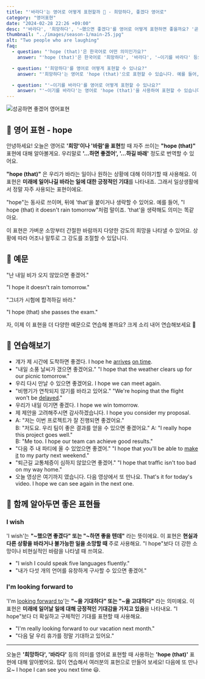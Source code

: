 ```yaml
---
title: "'바라다'는 영어로 어떻게 표현할까 🌈 - 희망하다, 좋겠다 영어로"
category: "영어표현"
date: "2024-02-28 22:26 +09:00"
desc: "'바라다', '희망하다', '~했으면 좋겠다'를 영어로 어떻게 표현하면 좋을까요? '곧 만날 수 있으면 좋겠어', '모든 게 잘 풀리길 바래' 등을 영어로 표현하는 법을 배워봅시다."
thumbnail: "../images/season-1/main-25.jpg"
alt: "Two people who are laughing"
faq:
  - question: "'hope (that)'은 한국어로 어떤 의미인가요?"
    answer: "'hope (that)'은 한국어로 '희망하다', '바라다', '~이기를 바라다' 등으로 번역됩니다. 미래에 일어나기를 바라는 일이나 상황에 대해 긍정적인 기대를 표현할 때 사용합니다."

  - question: "'희망하다'를 영어로 어떻게 표현할 수 있나요?"
    answer: "'희망하다'는 영어로 'hope (that)'으로 표현할 수 있습니다. 예를 들어, '나는 내일 날씨가 좋기를 희망해'는 'I hope (that) the weather will be nice tomorrow'로 말할 수 있습니다."

  - question: "'~이기를 바라다'를 영어로 어떻게 표현할 수 있나요?"
    answer: "'~이기를 바라다'는 영어로 'hope (that)'을 사용하여 표현할 수 있습니다. 예를 들어, '그가 시험에 합격하기를 바라'는 'I hope (that) he passes the exam'으로 말할 수 있습니다."
---
```


![성공하면 좋겠어 영어표현](../images/season-1/main-25.jpg)

## 🌟 영어 표현 - hope

안녕하세요! 오늘은 영어로 **'희망'이나 '바람'을 표현**할 때 자주 쓰이는 **"hope (that)"** 표현에 대해 알아볼게요. 우리말로 **'...하면 좋겠어', '...하길 바래'** 정도로 번역할 수 있어요.

**"hope (that)"** 은 우리가 바라는 일이나 원하는 상황에 대해 이야기할 때 사용해요. 이 표현은 **미래에 일어나길 바라는 일에 대한 긍정적인 기대**를 나타내죠. 그래서 일상생활에서 정말 자주 사용되는 표현이에요.

"hope"는 동사로 쓰이며, 뒤에 'that'을 붙이거나 생략할 수 있어요. 예를 들어, "I hope (that) it doesn't rain tomorrow"처럼 말이죠. 'that'을 생략해도 의미는 똑같아요.

이 표현은 가벼운 소망부터 간절한 바람까지 다양한 강도의 희망을 나타낼 수 있어요. 상황에 따라 어조나 말투로 그 강도를 조절할 수 있답니다.

## 📖 예문

"난 내일 비가 오지 않았으면 좋겠어."

"I hope it doesn't rain tomorrow."

"그녀가 시험에 합격하길 바라."

"I hope (that) she passes the exam."

자, 이제 이 표현을 더 다양한 예문으로 연습해 볼까요? 크게 소리 내어 연습해보세요 🚀

## 💬 연습해보기

<ul data-interactive-list>
  <li data-interactive-item>
    <span data-toggler>걔가 제 시간에 도착하면 좋겠다.</span>
    <span data-answer>I hope he <a href="/blog/in-english/403.arrive/">arrives</a> <a href="/blog/vocab-1/043.on-time/">on time</a>.</span>
  </li>
  <li data-interactive-item>
    <span data-toggler>"내일 소풍 날씨가 갰으면 좋겠어요."</span>
    <span data-answer>"I hope that the weather clears up for our picnic tomorrow."</span>
  </li>
  <li data-interactive-item>
    <span data-toggler>우리 다시 만날 수 있으면 좋겠어요.</span>
    <span data-answer>I hope we can meet again.</span>
  </li>
  <li data-interactive-item>
    <span data-toggler>"비행기가 연착되지 않기를 바라고 있어요."</span>
    <span data-answer>"We're hoping that the flight won't be <a href="/blog/in-english/338.delay/">delayed</a>."</span>
  </li>
  <li data-interactive-item>
    <span data-toggler>우리가 내일 이기면 좋겠다.</span>
    <span data-answer>I hope we win tomorrow.</span>
  </li>
  <li data-interactive-item>
    <span data-toggler>제 제안을 고려해주시면 감사하겠습니다.</span>
    <span data-answer>I hope you consider my proposal.</span>
  </li>
  <li data-interactive-item>
    <span data-toggler>A: "저는 이번 프로젝트가 잘 진행되면 좋겠어요."<br>B: "저도요. 우리 팀이 좋은 결과를 얻을 수 있으면 좋겠어요."</span>
    <span data-answer>A: "I really hope this project goes well."<br>B: "Me too. I hope our team can achieve good results."</span>
  </li>
  <li data-interactive-item>
    <span data-toggler>"다음 주 내 파티에 올 수 있었으면 좋겠어."</span>
    <span data-answer>"I hope that you'll be able to <a href="/blog/in-english/244.make-it/">make it</a> to my party next weekend."</span>
  </li>
  <li data-interactive-item>
    <span data-toggler>"퇴근길 교통체증이 심하지 않았으면 좋겠어."</span>
    <span data-answer>"I hope that traffic isn't too bad on my way home."</span>
  </li>
  <li data-interactive-item>
    <span data-toggler>오늘 영상은 여기까지 였습니다. 다음 영상에서 또 만나요.</span>
    <span data-answer>That's it for today's video. I hope we can see again in the next one.</span>
  </li>
</ul>

## 🤝 함께 알아두면 좋은 표현들

### I wish

'I wish'는 **"~했으면 좋겠다" 또는 "~하면 좋을 텐데"** 라는 뜻이에요. 이 표현은 **현실과 다른 상황을 바라거나 불가능한 일을 소망할 때** 주로 사용해요. "I hope"보다 더 강한 소망이나 비현실적인 바람을 나타낼 때 쓰여요.

- "I wish I could speak five languages fluently."
- "내가 다섯 개의 언어를 유창하게 구사할 수 있으면 좋겠어."

### I'm looking forward to

'I'm [looking forward to](/blog/in-english/224.look-forward-to/)'는 **"~을 기대하다" 또는 "~을 고대하다"** 라는 의미예요. 이 표현은 **미래에 일어날 일에 대해 긍정적인 기대감을 가지고 있음**을 나타내요. "I hope"보다 더 확실하고 구체적인 기대를 표현할 때 사용해요.

- "I'm really looking forward to our vacation next month."
- "다음 달 우리 휴가를 정말 기대하고 있어요."

---

오늘은 **'희망하다', '바라다'** 등의 의미를 영어로 표현할 때 사용하는 **'hope (that)'** 표현에 대해 알아봤어요. 많이 연습해서 여러분의 표현으로 만들어 보세요! 다음에 또 만나요~ I hope I can see you next time 😃.
